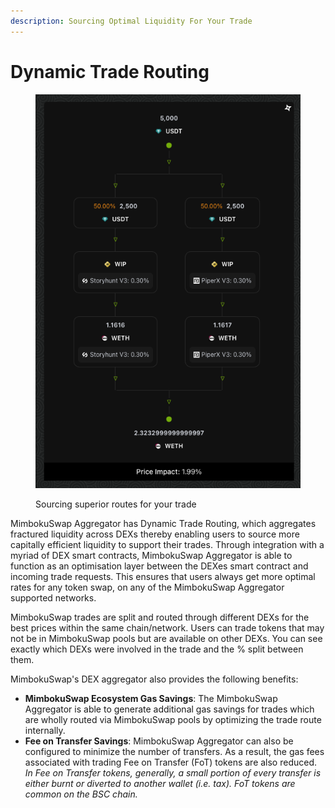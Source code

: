 ```yaml
---
description: Sourcing Optimal Liquidity For Your Trade
---
```


# Dynamic Trade Routing

<figure><img src="../../../.gitbook/assets/Route.png" alt=""><figcaption><p>Sourcing superior routes for your trade</p></figcaption></figure>

MimbokuSwap Aggregator has Dynamic Trade Routing, which aggregates fractured liquidity across DEXs thereby enabling users to source more capitally efficient liquidity to support their trades. Through integration with a myriad of DEX smart contracts, MimbokuSwap Aggregator is able to function as an optimisation layer between the DEXes smart contract and incoming trade requests. This ensures that users always get more optimal rates for any token swap, on any of the MimbokuSwap Aggregator supported networks.

MimbokuSwap trades are split and routed through different DEXs for the best prices within the same chain/network. Users can trade tokens that may not be in MimbokuSwap pools but are available on other DEXs. You can see exactly which DEXs were involved in the trade and the % split between them.

MimbokuSwap's DEX aggregator also provides the following benefits:

- **MimbokuSwap Ecosystem Gas Savings**: The MimbokuSwap Aggregator is able to generate additional gas savings for trades which are wholly routed via MimbokuSwap pools by optimizing the trade route internally.&#x20;
- **Fee on Transfer Savings**: MimbokuSwap Aggregator can also be configured to minimize the number of transfers. As a result, the gas fees associated with trading Fee on Transfer (FoT) tokens are also reduced. _In Fee on Transfer tokens, generally, a small portion of every transfer is either burnt or diverted to another wallet (i.e. tax). FoT tokens are common on the BSC chain._
